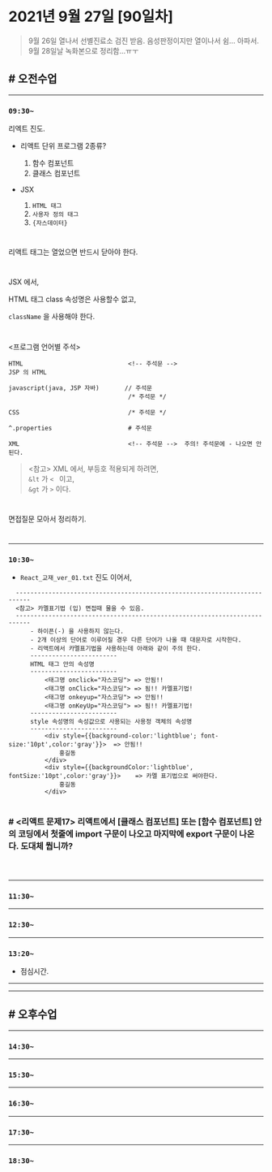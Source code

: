 # 2021년 9월 27일 [90일차]
> 9월 26일 열나서 선별진료소 검진 받음. 음성판정이지만 열이나서 쉼...
> 아파서. 9월 28일날 녹화본으로 정리함...ㅠㅜ

## # 오전수업
----
### `09:30~`

리엑트 진도.  

- 리액트 단위 프로그램 2종류?   

  1. 함수 컴포넌트
  2. 클래스 컴포넌트 

- JSX  

  1. `HTML 태그`  
  2. `사용자 정의 태그`
  3. `{자스데이터}`

#

리액트 태그는 열었으면 반드시 닫아야 한다.  

#

JSX 에서,  

HTML 태그 class 속성명은 사용할수 없고,   

`className` 을 사용해야 한다.

#

<프로그램 언어별 주석>   

```
HTML                             <!-- 주석문 -->
JSP 의 HTML

javascript(java, JSP 자바)       // 주석문
                                 /* 주석문 */

CSS                              /* 주석문 */

^.properties                     # 주석문  

XML                              <!-- 주석문 -->  주의! 주석문에 - 나오면 안된다.

```
> <참고> XML 에서, 부등호 적용되게 하려면,  
> `&lt` 가 `< ` 이고,  
> `&gt` 가 `>` 이다.  

#

면접질문 모아서 정리하기.

#

----
### `10:30~`

- `React_교재_ver_01.txt` 진도 이어서,  

```
  --------------------------------------------------------------------------
  <참고> 카멜표기법 (입) 면접때 물을 수 있음.
  --------------------------------------------------------------------------
      - 하이픈(-) 을 사용하지 않는다.
      - 2개 이상의 단어로 이루어질 경우 다른 단어가 나올 때 대문자로 시작한다.
      - 리액트에서 카멜표기법을 사용하는데 아래와 같이 주의 한다.
      ------------------------
      HTML 태그 안의 속성명
      ------------------------
          <태그명 onclick="자스코딩"> => 안됨!!
          <태그명 onClick="자스코딩"> => 됨!! 카멜표기법!
          <태그명 onkeyup="자스코딩"> => 안됨!!
          <태그명 onKeyUp="자스코딩"> => 됨!! 카멜표기법!
      ------------------------
      style 속성명의 속성값으로 사용되는 사용정 객체의 속성명
      ------------------------
          <div style={{background-color:'lightblue'; font-size:'10pt',color:'gray'}}>  => 안됨!!         
              홍길동 
          </div>
          <div style={{backgroundColor:'lightblue', fontSize:'10pt',color:'gray'}}>    => 카멜 표기법으로 써야한다.
              홍길동 
          </div>
```

#

### # <리액트 문제17> 리액트에서 [클래스 컴포넌트] 또는 [함수 컴포넌트] 안의 코딩에서 첫줄에 import 구문이 나오고 마지막에 export 구문이 나온다. 도대체 뭡니까? 

```

```

#




















----
### `11:30~`








----
### `12:30~`








----
### `13:20~`

  - 점심시간.

---
---

## # 오후수업

---
### `14:30~`










---
### `15:30~`









----
### `16:30~`








----
### `17:30~`








----
### `18:30~`

